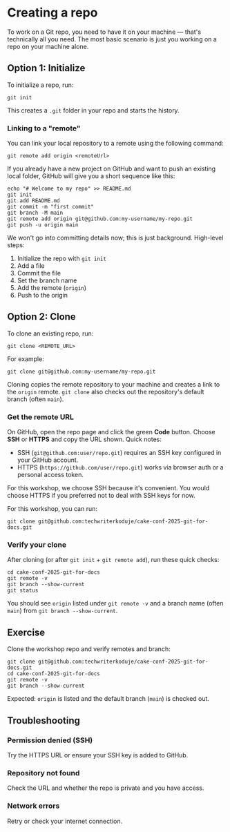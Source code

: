 # Creating a repo

To work on a Git repo, you need to have it on your machine — that's technically
all you need. The most basic scenario is just you working on a repo on your
machine alone.

## Option 1: Initialize

To initialize a repo, run:

```shell
git init
```

This creates a `.git` folder in your repo and starts the history.

### Linking to a "remote"

You can link your local repository to a remote using the following command:

```shell
git remote add origin <remoteUrl>
```

If you already have a new project on GitHub and want to push an existing local
folder, GitHub will give you a short sequence like this:

```shell
echo "# Welcome to my repo" >> README.md
git init
git add README.md
git commit -m "first commit"
git branch -M main
git remote add origin git@github.com:my-username/my-repo.git
git push -u origin main
```

We won't go into committing details now; this is just background. High-level
steps:

1. Initialize the repo with `git init`
2. Add a file
3. Commit the file
4. Set the branch name
5. Add the remote (`origin`)
6. Push to the origin

## Option 2: Clone

To clone an existing repo, run:

```shell
git clone <REMOTE_URL>
```

For example:

```shell
git clone git@github.com:my-username/my-repo.git
```

Cloning copies the remote repository to your machine and creates a link to the `origin`
remote. `git clone` also checks out the repository's default branch (often
`main`).

### Get the remote URL

On GitHub, open the repo page and click the green **Code** button. Choose
**SSH** or **HTTPS** and copy the URL shown. Quick notes:

- SSH (`git@github.com:user/repo.git`) requires an SSH key configured in your
  GitHub account.
- HTTPS (`https://github.com/user/repo.git`) works via browser auth or a
  personal access token.

For this workshop, we choose SSH because it's convenient. You would choose HTTPS
if you preferred not to deal with SSH keys for now.

For this workshop, you can run:

```shell
git clone git@github.com:techwriterkoduje/cake-conf-2025-git-for-docs.git
```

### Verify your clone

After cloning (or after `git init` + `git remote add`), run these quick checks:

```shell
cd cake-conf-2025-git-for-docs
git remote -v
git branch --show-current
git status
```

You should see `origin` listed under `git remote -v` and a branch name (often
`main`) from `git branch --show-current`.

## Exercise

Clone the workshop repo and verify remotes and branch:

```shell
git clone git@github.com:techwriterkoduje/cake-conf-2025-git-for-docs.git
cd cake-conf-2025-git-for-docs
git remote -v
git branch --show-current
```

Expected: `origin` is listed and the default branch (`main`) is checked
out.

## Troubleshooting

### Permission denied (SSH)

Try the HTTPS URL or ensure your SSH key is added to GitHub.

### Repository not found

Check the URL and whether the repo is private and you have access.

### Network errors

Retry or check your internet connection.
